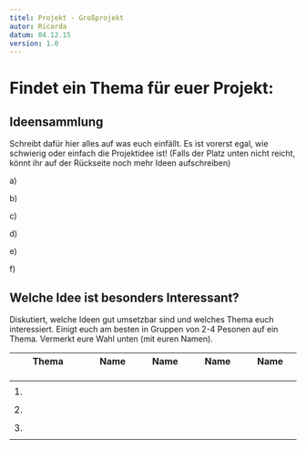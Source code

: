 ```yaml
---
titel: Projekt - Großprojekt
autor: Ricarda
datum: 04.12.15
version: 1.0
---
```




# Findet ein Thema für euer Projekt:

## Ideensammlung

Schreibt dafür hier alles auf was euch einfällt. Es ist vorerst egal, wie schwierig oder einfach die Projektidee ist! (Falls der Platz unten nicht reicht, könnt ihr auf der Rückseite noch mehr Ideen aufschreiben)

a) 
   
b)  
  
c)  
  
d) 
  
e)  

f)
  
  
## Welche Idee ist besonders Interessant? 

Diskutiert, welche Ideen gut umsetzbar sind und welches Thema euch interessiert. Einigt euch am besten in Gruppen von 2-4 Pesonen auf ein Thema. Vermerkt eure Wahl unten (mit euren Namen).



|Thema $\quad\quad\quad\quad$|Name $\quad\quad$|Name $\quad\quad$|Name $\quad\quad$|Name $\quad\quad$|
|-----|----|----|----|----|
|     |    |    |    |    |
| 1.  |    |    |    |    |
|     |    |    |    |    |
| 2.  |    |    |    |    |
|     |    |    |    |    |
| 3.  |    |    |    |    |
|     |    |    |    |    |


